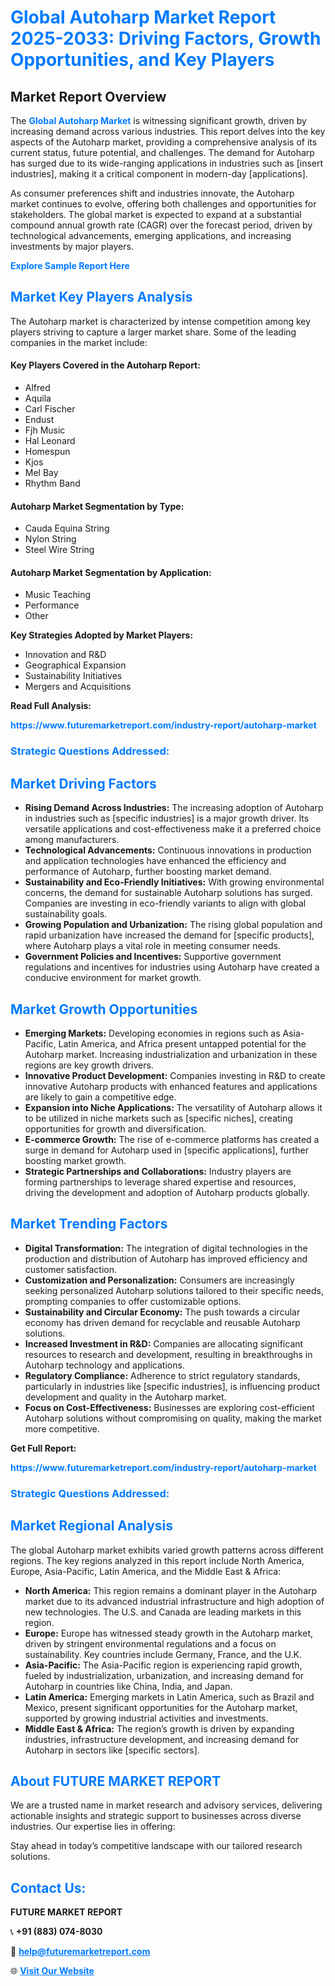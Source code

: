 <h1 style="color: #007BFF;">Global Autoharp Market Report 2025-2033: Driving Factors, Growth Opportunities, and Key Players</h1>

<section id="overview">
<h2>Market Report Overview</h2>
<p>The <a href="https://www.futuremarketreport.com/industry-report/autoharp-market" style="color: #007BFF; text-decoration: none;"><strong>Global Autoharp Market</strong></a> is witnessing significant growth, driven by increasing demand across various industries. This report delves into the key aspects of the Autoharp market, providing a comprehensive analysis of its current status, future potential, and challenges. The demand for Autoharp has surged due to its wide-ranging applications in industries such as [insert industries], making it a critical component in modern-day [applications].</p>
<p>As consumer preferences shift and industries innovate, the Autoharp market continues to evolve, offering both challenges and opportunities for stakeholders. The global market is expected to expand at a substantial compound annual growth rate (CAGR) over the forecast period, driven by technological advancements, emerging applications, and increasing investments by major players.</p>
</section>

<section id="overview">
<p><a href="https://www.futuremarketreport.com/request-sample/reportId=89523" style="color: #007BFF; text-decoration: none;"><strong>Explore Sample Report Here</strong></a></p>
</section>

<section id="key-players">
<h2 style="color: #007BFF;">Market Key Players Analysis</h2>
<p>The Autoharp market is characterized by intense competition among key players striving to capture a larger market share. Some of the leading companies in the market include:</p>
<h4>Key Players Covered in the Autoharp Report:</h4>
<ul><li>Alfred</li><li>Aquila</li><li>Carl Fischer</li><li>Endust</li><li>Fjh Music</li><li>Hal Leonard</li><li>Homespun</li><li>Kjos</li><li>Mel Bay</li><li>Rhythm Band</li></ul>
<h4>Autoharp Market Segmentation by Type:</h4>
<ul><li>Cauda Equina String</li><li>Nylon String</li><li>Steel Wire String</li></ul>

<h4>Autoharp Market Segmentation by Application:</h4>
<ul><li>Music Teaching</li><li>Performance</li><li>Other</li></ul>
<p><strong>Key Strategies Adopted by Market Players:</strong></p>
<ul>
<li>Innovation and R&D</li>
<li>Geographical Expansion</li>
<li>Sustainability Initiatives</li>
<li>Mergers and Acquisitions</li>
</ul>
</section>

<section>
<p><strong>Read Full Analysis: </strong></p><a href="https://www.futuremarketreport.com/industry-report/autoharp-market" style="color: #007BFF; text-decoration: none;"><strong>https://www.futuremarketreport.com/industry-report/autoharp-market</strong></a>
<h3 style="color: #007BFF;">Strategic Questions Addressed:</h3>
</section>

<section id="driving-factors">
<h2 style="color: #007BFF;">Market Driving Factors</h2>
<ul>
<li><strong>Rising Demand Across Industries:</strong> The increasing adoption of Autoharp in industries such as [specific industries] is a major growth driver. Its versatile applications and cost-effectiveness make it a preferred choice among manufacturers.</li>
<li><strong>Technological Advancements:</strong> Continuous innovations in production and application technologies have enhanced the efficiency and performance of Autoharp, further boosting market demand.</li>
<li><strong>Sustainability and Eco-Friendly Initiatives:</strong> With growing environmental concerns, the demand for sustainable Autoharp solutions has surged. Companies are investing in eco-friendly variants to align with global sustainability goals.</li>
<li><strong>Growing Population and Urbanization:</strong> The rising global population and rapid urbanization have increased the demand for [specific products], where Autoharp plays a vital role in meeting consumer needs.</li>
<li><strong>Government Policies and Incentives:</strong> Supportive government regulations and incentives for industries using Autoharp have created a conducive environment for market growth.</li>
</ul>
</section>

<section id="growth-opportunities">
<h2 style="color: #007BFF;">Market Growth Opportunities</h2>
<ul>
<li><strong>Emerging Markets:</strong> Developing economies in regions such as Asia-Pacific, Latin America, and Africa present untapped potential for the Autoharp market. Increasing industrialization and urbanization in these regions are key growth drivers.</li>
<li><strong>Innovative Product Development:</strong> Companies investing in R&D to create innovative Autoharp products with enhanced features and applications are likely to gain a competitive edge.</li>
<li><strong>Expansion into Niche Applications:</strong> The versatility of Autoharp allows it to be utilized in niche markets such as [specific niches], creating opportunities for growth and diversification.</li>
<li><strong>E-commerce Growth:</strong> The rise of e-commerce platforms has created a surge in demand for Autoharp used in [specific applications], further boosting market growth.</li>
<li><strong>Strategic Partnerships and Collaborations:</strong> Industry players are forming partnerships to leverage shared expertise and resources, driving the development and adoption of Autoharp products globally.</li>
</ul>
</section>

<section id="trending-factors">
<h2 style="color: #007BFF;">Market Trending Factors</h2>
<ul>
<li><strong>Digital Transformation:</strong> The integration of digital technologies in the production and distribution of Autoharp has improved efficiency and customer satisfaction.</li>
<li><strong>Customization and Personalization:</strong> Consumers are increasingly seeking personalized Autoharp solutions tailored to their specific needs, prompting companies to offer customizable options.</li>
<li><strong>Sustainability and Circular Economy:</strong> The push towards a circular economy has driven demand for recyclable and reusable Autoharp solutions.</li>
<li><strong>Increased Investment in R&D:</strong> Companies are allocating significant resources to research and development, resulting in breakthroughs in Autoharp technology and applications.</li>
<li><strong>Regulatory Compliance:</strong> Adherence to strict regulatory standards, particularly in industries like [specific industries], is influencing product development and quality in the Autoharp market.</li>
<li><strong>Focus on Cost-Effectiveness:</strong> Businesses are exploring cost-efficient Autoharp solutions without compromising on quality, making the market more competitive.</li>
</ul>
</section>

<section>
<p><strong>Get Full Report: </strong></p><a href="https://www.futuremarketreport.com/industry-report/autoharp-market" style="color: #007BFF; text-decoration: none;"><strong>https://www.futuremarketreport.com/industry-report/autoharp-market</strong></a>
<h3 style="color: #007BFF;">Strategic Questions Addressed:</h3>
</section>


<section id="regional-analysis">
<h2 style="color: #007BFF;">Market Regional Analysis</h2>
<p>The global Autoharp market exhibits varied growth patterns across different regions. The key regions analyzed in this report include North America, Europe, Asia-Pacific, Latin America, and the Middle East & Africa:</p>
<ul>
<li><strong>North America:</strong> This region remains a dominant player in the Autoharp market due to its advanced industrial infrastructure and high adoption of new technologies. The U.S. and Canada are leading markets in this region.</li>
<li><strong>Europe:</strong> Europe has witnessed steady growth in the Autoharp market, driven by stringent environmental regulations and a focus on sustainability. Key countries include Germany, France, and the U.K.</li>
<li><strong>Asia-Pacific:</strong> The Asia-Pacific region is experiencing rapid growth, fueled by industrialization, urbanization, and increasing demand for Autoharp in countries like China, India, and Japan.</li>
<li><strong>Latin America:</strong> Emerging markets in Latin America, such as Brazil and Mexico, present significant opportunities for the Autoharp market, supported by growing industrial activities and investments.</li>
<li><strong>Middle East & Africa:</strong> The region’s growth is driven by expanding industries, infrastructure development, and increasing demand for Autoharp in sectors like [specific sectors].</li>
</ul>
</section>

<footer>
<h2 style="color: #007BFF;">About FUTURE MARKET REPORT</h2>
<p>We are a trusted name in market research and advisory services, delivering actionable insights and strategic support to businesses across diverse industries. Our expertise lies in offering:</p>

<p>Stay ahead in today’s competitive landscape with our tailored research solutions.</p>

<h2 style="color: #007BFF;">Contact Us:</h2>
<p><strong>FUTURE MARKET REPORT</strong></p>
<p>📞 <strong>+91 (883) 074-8030</strong></p>
<p>📧 <strong><a href="mailto:help@futuremarketreport.com" style="color: #007BFF;">help@futuremarketreport.com</a></strong></p>
<p>🌐 <strong><a href="https://www.futuremarketreport.com/" style="color: #007BFF;">Visit Our Website</a></strong></p>
</footer>